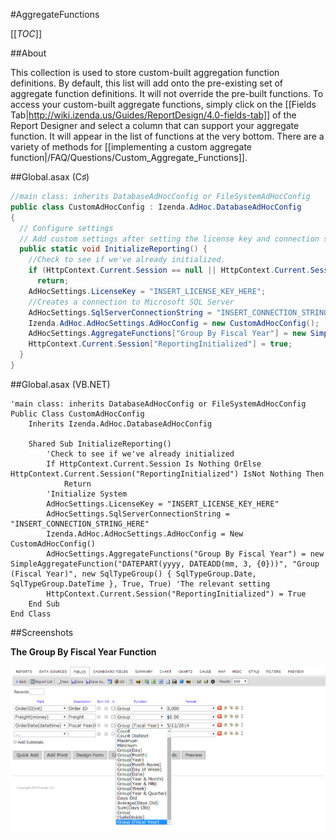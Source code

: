 #AggregateFunctions

[[_TOC_]]

##About

This collection is used to store custom-built aggregation function definitions. By default, this list will add onto the pre-existing set of aggregate function definitions. It will not override the pre-built functions. To access your custom-built aggregate functions, simply click on the [[Fields Tab|http://wiki.izenda.us/Guides/ReportDesign/4.0-fields-tab]] of the Report Designer and select a column that can support your aggregate function. It will appear in the list of functions at the very bottom. There are a variety of methods for [[implementing a custom aggregate function|/FAQ/Questions/Custom_Aggregate_Functions]].

##Global.asax (C♯)

```csharp
//main class: inherits DatabaseAdHocConfig or FileSystemAdHocConfig
public class CustomAdHocConfig : Izenda.AdHoc.DatabaseAdHocConfig
{
  // Configure settings
  // Add custom settings after setting the license key and connection string by overriding the ConfigureSettings() method
  public static void InitializeReporting() {
    //Check to see if we've already initialized.
    if (HttpContext.Current.Session == null || HttpContext.Current.Session["ReportingInitialized"] != null)
      return;
    AdHocSettings.LicenseKey = "INSERT_LICENSE_KEY_HERE";
    //Creates a connection to Microsoft SQL Server
    AdHocSettings.SqlServerConnectionString = "INSERT_CONNECTION_STRING_HERE";
    Izenda.AdHoc.AdHocSettings.AdHocConfig = new CustomAdHocConfig();
    AdHocSettings.AggregateFunctions["Group By Fiscal Year"] = new SimpleAggregateFunction("DATEPART(yyyy, DATEADD(mm, 3, {0}))", "Group (Fiscal Year)", new SqlTypeGroup[] { SqlTypeGroup.Date, SqlTypeGroup.DateTime }, true, true); //The relevant setting
    HttpContext.Current.Session["ReportingInitialized"] = true;
  }
}
```

##Global.asax (VB.NET)

```visualbasic
'main class: inherits DatabaseAdHocConfig or FileSystemAdHocConfig
Public Class CustomAdHocConfig
    Inherits Izenda.AdHoc.DatabaseAdHocConfig

    Shared Sub InitializeReporting()
        'Check to see if we've already initialized
        If HttpContext.Current.Session Is Nothing OrElse HttpContext.Current.Session("ReportingInitialized") IsNot Nothing Then
            Return
        'Initialize System
        AdHocSettings.LicenseKey = "INSERT_LICENSE_KEY_HERE"
        AdHocSettings.SqlServerConnectionString = "INSERT_CONNECTION_STRING_HERE"
        Izenda.AdHoc.AdHocSettings.AdHocConfig = New CustomAdHocConfig()
        AdHocSettings.AggregateFunctions("Group By Fiscal Year") = new SimpleAggregateFunction("DATEPART(yyyy, DATEADD(mm, 3, {0}))", "Group (Fiscal Year)", new SqlTypeGroup() { SqlTypeGroup.Date, SqlTypeGroup.DateTime }, True, True) 'The relevant setting
        HttpContext.Current.Session("ReportingInitialized") = True
    End Sub
End Class
```

##Screenshots

**The Group By Fiscal Year Function**

![](/API/CodeSamples/AggregateFunctions/group_by_fiscal_year.png)